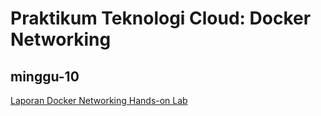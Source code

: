 <h1>Praktikum Teknologi Cloud: Docker Networking</h1>
<h2>minggu-10</h2>
<a href="https://github.com/nikhwanbs/tekn-cloud-computing/blob/master/minggu-10/Docker-Network.md">Laporan Docker Networking Hands-on Lab</a><br>